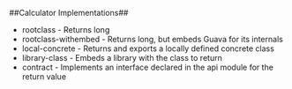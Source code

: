 ##Calculator Implementations##
* rootclass - Returns long
* rootclass-withembed - Returns long, but embeds Guava for its internals
* local-concrete - Returns and exports a locally defined concrete class
* library-class - Embeds a library with the class to return
* contract - Implements an interface declared in the api module for the return value